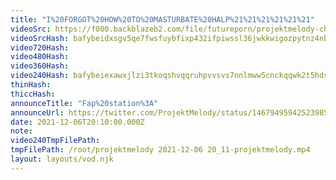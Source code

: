 ```yaml
---
title: "I%20FORGOT%20HOW%20TO%20MASTURBATE%20HALP%21%21%21%21%21%21"
videoSrc: https://f000.backblazeb2.com/file/futureporn/projektmelody-chaturbate-2021-12-06.mp4
videoSrcHash: bafybeidxsgv5qe7fwsfuybfixp432ifpiwssl36jwkkwigozpytnz4nbmy?filename=projektmelody-chaturbate-20211206T201000Z-source.mp4
video720Hash: 
video480Hash: 
video360Hash: 
video240Hash: bafybeiexawxjlzi3tkoqshvqqruhpvvsvs7nnlmww5cnckqqwk2t5hdsbm?filename=projektmelody-chaturbate-20211206T201000Z-240p.mp4
thinHash: 
thiccHash: 
announceTitle: "Fap%20station%3A"
announceUrl: https://twitter.com/ProjektMelody/status/1467949594252398599
date: 2021-12-06T20:10:00.000Z
note: 
video240TmpFilePath: 
tmpFilePath: /root/projektmelody 2021-12-06 20_11-projektmelody.mp4
layout: layouts/vod.njk
---
```

